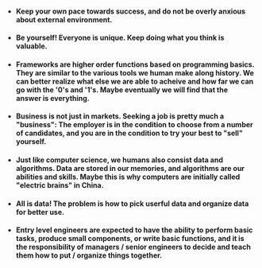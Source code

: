 - #### Keep your own pace towards success, and do not be overly anxious about external environment. 
- #### Be yourself! Everyone is unique. Keep doing what you think is valuable. 
- #### Frameworks are higher order functions based on programming basics. They are similar to the various tools we human make along history. We can better realize what else we are able to acheive and how far we can go with the '0's and '1's. Maybe eventually we will find that the answer is everything. 
- #### Business is not just in markets. Seeking a job is pretty much a "business": The employer is in the condition to choose from a number of candidates, and you are in the condition to try your best to "sell" yourself.
- #### Just like computer science, we humans also consist data and algorithms. Data are stored in our memories, and algorithms are our abilities and skills. Maybe this is why computers are initially called "electric brains" in China.
- #### All is data! The problem is how to pick userful data and organize data for better use.
- #### Entry level engineers are expected to have the ability to perform basic tasks, produce small components, or write basic functions, and it is the responsibility of managers / senior engineers to decide and teach them how to put / organize things together.
